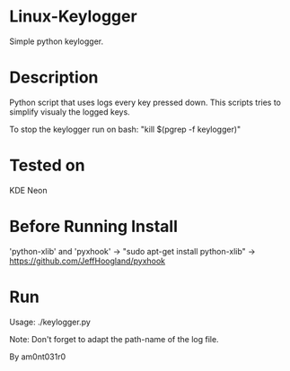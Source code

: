 # Linux-Keylogger
Simple python keylogger.

# Description

Python script that uses logs every key pressed down. This scripts tries to simplify visualy the logged keys.

To stop the keylogger run on bash: "kill $(pgrep -f keylogger)"

# Tested on
KDE Neon

# Before Running Install
'python-xlib' and 'pyxhook'
-> "sudo apt-get install python-xlib"
-> https://github.com/JeffHoogland/pyxhook

# Run
Usage: ./keylogger.py

Note: Don't forget to adapt the path-name of the log file.

By am0nt031r0

